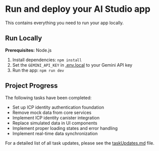 # Run and deploy your AI Studio app

This contains everything you need to run your app locally.

## Run Locally

**Prerequisites:**  Node.js


1. Install dependencies:
   `npm install`
2. Set the `GEMINI_API_KEY` in [.env.local](.env.local) to your Gemini API key
3. Run the app:
   `npm run dev`

## Project Progress

The following tasks have been completed:

- Set up ICP identity authentication foundation
- Remove mock data from core services
- Implement ICP identity canister integration
- Replace simulated data in UI components
- Implement proper loading states and error handling
- Implement real-time data synchronization

For a detailed list of all task updates, please see the [taskUpdates.md](taskUpdates.md) file.
